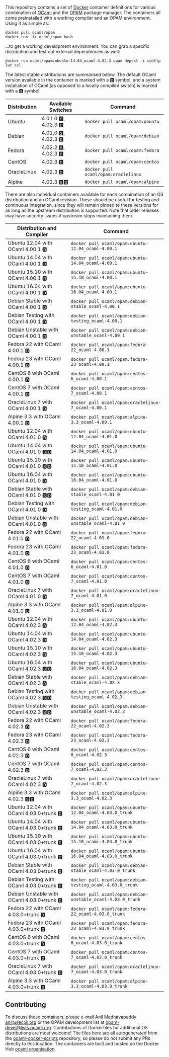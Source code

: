 This repository contains a set of [Docker](http://docker.com) container definitions for various combination of [OCaml](https://ocaml.org) and the [OPAM](https://opam.ocaml.org) package manager.  The containers all come preinstalled with a working compiler and an OPAM environment.  Using it as simple as:

```
docker pull ocaml/opam
docker run -ti ocaml/opam bash
```

...to get a working development environment.  You can grab a specific distribution and test out external dependencies as well:
```
docker run ocaml/opam:ubuntu-14.04_ocaml-4.02.3 opam depext -i cohttp lwt ssl
```

The latest stable distributions are summarised below.  The default OCaml version available in the container is marked with a &#127347; symbol, and a system installation of OCaml (as opposed to a locally compiled switch) is marked with a &#127362; symbol.

Distribution | Available Switches | Command
------------ | ------------------ | -------
Ubuntu | 4.01.0 &#127362;, 4.02.3 &#127347; | `docker pull ocaml/opam:ubuntu`
Debian | 4.01.0 &#127362;, 4.02.3 &#127347; | `docker pull ocaml/opam:debian`
Fedora | 4.02.2 &#127362;, 4.02.3 &#127347; | `docker pull ocaml/opam:fedora`
CentOS | 4.02.3 &#127347; | `docker pull ocaml/opam:centos`
OracleLinux | 4.02.3 &#127347; | `docker pull ocaml/opam:oraclelinux`
Alpine | 4.02.3 &#127362;&#127347; | `docker pull ocaml/opam:alpine`

There are also individual containers available for each combination
   of an OS distribution and an OCaml revision. These should be useful for
   testing and continuous integration, since they will remain pinned to these
   versions for as long as the upstream distribution is supported.  Note that
   older releases may have security issues if upstream stops maintaining them.

Distribution and Compiler | Command
------------------------- | -------
Ubuntu 12.04 with OCaml 4.00.1 &#127347; | `docker pull ocaml/opam:ubuntu-12.04_ocaml-4.00.1`
Ubuntu 14.04 with OCaml 4.00.1 &#127347; | `docker pull ocaml/opam:ubuntu-14.04_ocaml-4.00.1`
Ubuntu 15.10 with OCaml 4.00.1 &#127347; | `docker pull ocaml/opam:ubuntu-15.10_ocaml-4.00.1`
Ubuntu 16.04 with OCaml 4.00.1 &#127347; | `docker pull ocaml/opam:ubuntu-16.04_ocaml-4.00.1`
Debian Stable with OCaml 4.00.1 &#127347; | `docker pull ocaml/opam:debian-stable_ocaml-4.00.1`
Debian Testing with OCaml 4.00.1 &#127347; | `docker pull ocaml/opam:debian-testing_ocaml-4.00.1`
Debian Unstable with OCaml 4.00.1 &#127347; | `docker pull ocaml/opam:debian-unstable_ocaml-4.00.1`
Fedora 22 with OCaml 4.00.1 &#127347; | `docker pull ocaml/opam:fedora-22_ocaml-4.00.1`
Fedora 23 with OCaml 4.00.1 &#127347; | `docker pull ocaml/opam:fedora-23_ocaml-4.00.1`
CentOS 6 with OCaml 4.00.1 &#127347; | `docker pull ocaml/opam:centos-6_ocaml-4.00.1`
CentOS 7 with OCaml 4.00.1 &#127347; | `docker pull ocaml/opam:centos-7_ocaml-4.00.1`
OracleLinux 7 with OCaml 4.00.1 &#127347; | `docker pull ocaml/opam:oraclelinux-7_ocaml-4.00.1`
Alpine 3.3 with OCaml 4.00.1 &#127347; | `docker pull ocaml/opam:alpine-3.3_ocaml-4.00.1`
Ubuntu 12.04 with OCaml 4.01.0 &#127347; | `docker pull ocaml/opam:ubuntu-12.04_ocaml-4.01.0`
Ubuntu 14.04 with OCaml 4.01.0 &#127362;&#127347; | `docker pull ocaml/opam:ubuntu-14.04_ocaml-4.01.0`
Ubuntu 15.10 with OCaml 4.01.0 &#127362;&#127347; | `docker pull ocaml/opam:ubuntu-15.10_ocaml-4.01.0`
Ubuntu 16.04 with OCaml 4.01.0 &#127347; | `docker pull ocaml/opam:ubuntu-16.04_ocaml-4.01.0`
Debian Stable with OCaml 4.01.0 &#127362;&#127347; | `docker pull ocaml/opam:debian-stable_ocaml-4.01.0`
Debian Testing with OCaml 4.01.0 &#127347; | `docker pull ocaml/opam:debian-testing_ocaml-4.01.0`
Debian Unstable with OCaml 4.01.0 &#127347; | `docker pull ocaml/opam:debian-unstable_ocaml-4.01.0`
Fedora 22 with OCaml 4.01.0 &#127347; | `docker pull ocaml/opam:fedora-22_ocaml-4.01.0`
Fedora 23 with OCaml 4.01.0 &#127347; | `docker pull ocaml/opam:fedora-23_ocaml-4.01.0`
CentOS 6 with OCaml 4.01.0 &#127347; | `docker pull ocaml/opam:centos-6_ocaml-4.01.0`
CentOS 7 with OCaml 4.01.0 &#127347; | `docker pull ocaml/opam:centos-7_ocaml-4.01.0`
OracleLinux 7 with OCaml 4.01.0 &#127347; | `docker pull ocaml/opam:oraclelinux-7_ocaml-4.01.0`
Alpine 3.3 with OCaml 4.01.0 &#127347; | `docker pull ocaml/opam:alpine-3.3_ocaml-4.01.0`
Ubuntu 12.04 with OCaml 4.02.3 &#127347; | `docker pull ocaml/opam:ubuntu-12.04_ocaml-4.02.3`
Ubuntu 14.04 with OCaml 4.02.3 &#127347; | `docker pull ocaml/opam:ubuntu-14.04_ocaml-4.02.3`
Ubuntu 15.10 with OCaml 4.02.3 &#127347; | `docker pull ocaml/opam:ubuntu-15.10_ocaml-4.02.3`
Ubuntu 16.04 with OCaml 4.02.3 &#127362;&#127347; | `docker pull ocaml/opam:ubuntu-16.04_ocaml-4.02.3`
Debian Stable with OCaml 4.02.3 &#127347; | `docker pull ocaml/opam:debian-stable_ocaml-4.02.3`
Debian Testing with OCaml 4.02.3 &#127362;&#127347; | `docker pull ocaml/opam:debian-testing_ocaml-4.02.3`
Debian Unstable with OCaml 4.02.3 &#127362;&#127347; | `docker pull ocaml/opam:debian-unstable_ocaml-4.02.3`
Fedora 22 with OCaml 4.02.3 &#127347; | `docker pull ocaml/opam:fedora-22_ocaml-4.02.3`
Fedora 23 with OCaml 4.02.3 &#127347; | `docker pull ocaml/opam:fedora-23_ocaml-4.02.3`
CentOS 6 with OCaml 4.02.3 &#127347; | `docker pull ocaml/opam:centos-6_ocaml-4.02.3`
CentOS 7 with OCaml 4.02.3 &#127347; | `docker pull ocaml/opam:centos-7_ocaml-4.02.3`
OracleLinux 7 with OCaml 4.02.3 &#127347; | `docker pull ocaml/opam:oraclelinux-7_ocaml-4.02.3`
Alpine 3.3 with OCaml 4.02.3 &#127362;&#127347; | `docker pull ocaml/opam:alpine-3.3_ocaml-4.02.3`
Ubuntu 12.04 with OCaml 4.03.0+trunk &#127347; | `docker pull ocaml/opam:ubuntu-12.04_ocaml-4.03.0_trunk`
Ubuntu 14.04 with OCaml 4.03.0+trunk &#127347; | `docker pull ocaml/opam:ubuntu-14.04_ocaml-4.03.0_trunk`
Ubuntu 15.10 with OCaml 4.03.0+trunk &#127347; | `docker pull ocaml/opam:ubuntu-15.10_ocaml-4.03.0_trunk`
Ubuntu 16.04 with OCaml 4.03.0+trunk &#127347; | `docker pull ocaml/opam:ubuntu-16.04_ocaml-4.03.0_trunk`
Debian Stable with OCaml 4.03.0+trunk &#127347; | `docker pull ocaml/opam:debian-stable_ocaml-4.03.0_trunk`
Debian Testing with OCaml 4.03.0+trunk &#127347; | `docker pull ocaml/opam:debian-testing_ocaml-4.03.0_trunk`
Debian Unstable with OCaml 4.03.0+trunk &#127347; | `docker pull ocaml/opam:debian-unstable_ocaml-4.03.0_trunk`
Fedora 22 with OCaml 4.03.0+trunk &#127347; | `docker pull ocaml/opam:fedora-22_ocaml-4.03.0_trunk`
Fedora 23 with OCaml 4.03.0+trunk &#127347; | `docker pull ocaml/opam:fedora-23_ocaml-4.03.0_trunk`
CentOS 6 with OCaml 4.03.0+trunk &#127347; | `docker pull ocaml/opam:centos-6_ocaml-4.03.0_trunk`
CentOS 7 with OCaml 4.03.0+trunk &#127347; | `docker pull ocaml/opam:centos-7_ocaml-4.03.0_trunk`
OracleLinux 7 with OCaml 4.03.0+trunk &#127347; | `docker pull ocaml/opam:oraclelinux-7_ocaml-4.03.0_trunk`
Alpine 3.3 with OCaml 4.03.0+trunk &#127347; | `docker pull ocaml/opam:alpine-3.3_ocaml-4.03.0_trunk`


## Contributing

To discuss these containers, please e-mail Anil Madhavapeddy <anil@recoil.org> or the OPAM development list at <opam-devel@lists.ocaml.org>. Contributions of Dockerfiles for additional OS distributions are most welcome! The files here are all autogenerated from the [ocaml-docker-scripts](https://github.com/avsm/ocaml-docker-scripts) repository, so please do not submit any PRs directly to this location. The containers are built and hosted on the Docker Hub [ocaml organisation](https://hub.docker.com/u/ocaml).